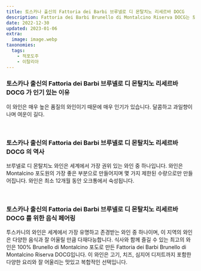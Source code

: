 ```yaml
---
title: 토스카나 출신의 Fattoria dei Barbi 브루넬로 디 몬탈치노 리세르바 DOCG
description: Fattoria dei Barbi Brunello di Montalcino Riserva DOCG는 토스카나 주 시에나 지방의 몬탈치노 언덕에 위치한 와이너리입니다. 이 부동산은 투스카니 슈퍼 투스칸을 포함하여 다양한 브루넬로 디 몬탈치노 와인을 생산합니다.
date: 2022-12-30
updated: 2023-01-06
extra:
  image: image.webp
taxonomies:
  tags: 
    - 적포도주
    - 이탈리아
---
```



### 토스카나 출신의 Fattoria dei Barbi 브루넬로 디 몬탈치노 리세르바 DOCG 가 인기 있는 이유

이 와인은 매우 높은 품질의 와인이기 때문에 매우 인기가 있습니다. 달콤하고 과일향이 나며 여운이 길다.

&nbsp;  

### 토스카나 출신의 Fattoria dei Barbi 브루넬로 디 몬탈치노 리세르바 DOCG 의 역사

브루넬로 디 몬탈치노 와인은 세계에서 가장 권위 있는 와인 중 하나입니다. 와인은 Montalcino 포도원의 가장 좋은 부분으로 만들어지며 몇 가지 제한된 수량으로만 만들어집니다. 와인은 최소 12개월 동안 오크통에서 숙성됩니다.

&nbsp;  

### 토스카나 출신의 Fattoria dei Barbi 브루넬로 디 몬탈치노 리세르바 DOCG 를 위한 음식 페어링

투스카니의 와인은 세계에서 가장 유명하고 존경받는 와인 중 하나이며, 이 지역의 와인은 다양한 음식과 잘 어울릴 만큼 다재다능합니다. 식사와 함께 즐길 수 있는 최고의 와인은 100% Brunello di Montalcino 포도로 만든 Fattoria dei Barbi Brunello di Montalcino Riserva DOCG입니다. 이 와인은 고기, 치즈, 심지어 디저트까지 포함한 다양한 요리와 잘 어울리는 맛있고 복합적인 선택입니다.

&nbsp;  
